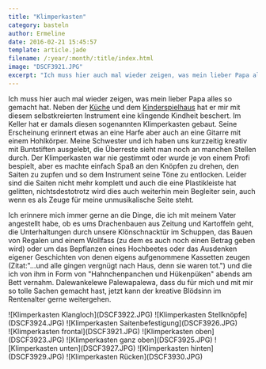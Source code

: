 ```yaml
---
title: "Klimperkasten"
category: basteln
author: Ermeline
date: 2016-02-21 15:45:57
template: article.jade
filename: /:year/:month/:title/index.html
image: "DSCF3921.JPG"
excerpt: "Ich muss hier auch mal wieder zeigen, was mein lieber Papa alles so gemacht hat."
---
```


Ich muss hier auch mal wieder zeigen, was mein lieber Papa alles so gemacht hat. Neben der [Küche](http://flauschiversum.de/2014/08/hexenkuche/) und dem [Kinderspielhaus](http://flauschiversum.de/2014/06/kinderspielhaus-deluxe/) hat er mir mit diesem selbstkreierten Instrument eine klingende Kindheit beschert. Im Keller hat er damals diesen sogenannten Klimperkasten gebaut. Seine Erscheinung erinnert etwas an eine Harfe aber auch an eine Gitarre mit einem Hohlkörper. Meine Schwester und ich haben uns kurzzeitig kreativ mit Buntstiften ausgelebt, die Überreste sieht man noch an manchen Stellen durch. Der Klimperkasten war nie gestimmt oder wurde je von einem Profi bespielt, aber es machte einfach Spaß an den Knöpfen zu drehen, den Saiten zu zupfen und so dem Instrument seine Töne zu entlocken. Leider sind die Saiten nicht mehr komplett und auch die eine Plastikleiste hat gelitten, nichtsdestotrotz wird dies auch weiterhin mein Begleiter sein, auch wenn es als Zeuge für meine unmusikalische Seite steht. 

Ich erinnere mich immer gerne an die Dinge, die ich mit meinem Vater angestellt habe, ob es ums Drachenbauen aus Zeitung und Kartoffeln geht, die Unterhaltungen durch unsere Klönschnacktür im Schuppen, das Bauen von Regalen und einem Wollfass (zu dem es auch noch einen Betrag geben wird) oder um das Bepflanzen eines Hochbeetes oder das Ausdenken eigener Geschichten von denen eigens aufgenommene Kassetten zeugen (Zitat:"...und alle gingen vergnügt nach Haus, denn sie waren tot.") und die ich von ihm in Form von "Hahnchenpanchen und Hükenpüken" abends am Bett vernahm. Dalewankelewe Palewapalewa, dass du für mich und mit mir so tolle Sachen gemacht hast, jetzt kann der kreative Blödsinn im Rentenalter gerne weitergehen.

<div class="slideshow_landscape">
![Klimperkasten Klangloch](DSCF3922.JPG)
![Klimperkasten Stellknöpfe](DSCF3924.JPG)
![Klimperkasten Saitenbefestigung](DSCF3926.JPG)
</div>

<div class="slideshow_portrait">
![Klimperkasten frontal](DSCF3921.JPG)
![Klimperkasten oben](DSCF3923.JPG)
![Klimperkasten ganz oben](DSCF3925.JPG)
![Klimperkasten unten](DSCF3927.JPG)
![Klimperkasten hinten](DSCF3929.JPG)
![Klimperkasten Rücken](DSCF3930.JPG)
</div>

